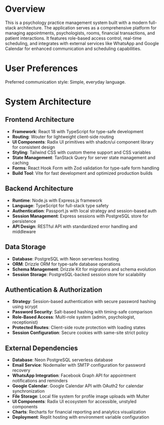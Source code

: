 # Overview

This is a psychology practice management system built with a modern full-stack architecture. The application serves as a comprehensive platform for managing appointments, psychologists, rooms, financial transactions, and patient interactions. It features role-based access control, real-time scheduling, and integrates with external services like WhatsApp and Google Calendar for enhanced communication and scheduling capabilities.

# User Preferences

Preferred communication style: Simple, everyday language.

# System Architecture

## Frontend Architecture
- **Framework**: React 18 with TypeScript for type-safe development
- **Routing**: Wouter for lightweight client-side routing
- **UI Components**: Radix UI primitives with shadcn/ui component library for consistent design
- **Styling**: Tailwind CSS with custom theme support and CSS variables
- **State Management**: TanStack Query for server state management and caching
- **Forms**: React Hook Form with Zod validation for type-safe form handling
- **Build Tool**: Vite for fast development and optimized production builds

## Backend Architecture
- **Runtime**: Node.js with Express.js framework
- **Language**: TypeScript for full-stack type safety
- **Authentication**: Passport.js with local strategy and session-based auth
- **Session Management**: Express sessions with PostgreSQL store for persistence
- **API Design**: RESTful API with standardized error handling and middleware

## Data Storage
- **Database**: PostgreSQL with Neon serverless hosting
- **ORM**: Drizzle ORM for type-safe database operations
- **Schema Management**: Drizzle Kit for migrations and schema evolution
- **Session Storage**: PostgreSQL-backed session store for scalability

## Authentication & Authorization
- **Strategy**: Session-based authentication with secure password hashing using scrypt
- **Password Security**: Salt-based hashing with timing-safe comparison
- **Role-Based Access**: Multi-role system (admin, psychologist, receptionist)
- **Protected Routes**: Client-side route protection with loading states
- **Session Configuration**: Secure cookies with same-site strict policy

## External Dependencies

- **Database**: Neon PostgreSQL serverless database
- **Email Service**: Nodemailer with SMTP configuration for password recovery
- **WhatsApp Integration**: Facebook Graph API for appointment notifications and reminders
- **Google Calendar**: Google Calendar API with OAuth2 for calendar synchronization
- **File Storage**: Local file system for profile image uploads with Multer
- **UI Components**: Radix UI ecosystem for accessible, unstyled components
- **Charts**: Recharts for financial reporting and analytics visualization
- **Deployment**: Replit hosting with environment variable configuration
